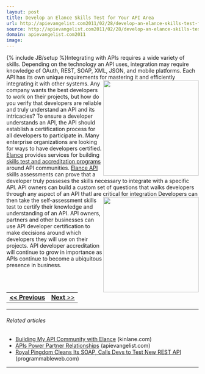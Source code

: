 ```yaml
---
layout: post
title: Develop an Elance Skills Test for Your API Area
url: http://apievangelist.com2011/02/28/develop-an-elance-skills-test-for-your-api-area/
source: http://apievangelist.com2011/02/28/develop-an-elance-skills-test-for-your-api-area/
domain: apievangelist.com2011
image: 
---
```

{% include JB/setup %}Integrating with APIs requires a wide variety of skills. Depending on the technology an API uses, integration may require knowledge of OAuth, REST, SOAP, XML, JSON, and mobile platforms.
Each API has its own unique requirements for mastering it and efficiently integrating it with other systems. <img src="http://kinlane-productions.s3.amazonaws.com/elance/test-taking.jpg"  width="250" align="right" /> Any company wants the best developers to work on their projects, but how do you verify that developers are reliable and truly understand an API and its intricacies?
To ensure a developer understands an API, the API should establish a certification process for all developers to participate in. Many enterprise organizations are looking for ways to have developers certified.
<a title="Elance" href="http://www.elance.com">Elance</a> provides services for building <a title="Skills Tests" href="http://www.elance.com/p/skilltests/all.html">skills test and accreditation programs</a> around API communities. <a title="Elance API" href="http://www.elance.com/p/api">Elance API</a> skills assessments can prove that a developer truly posseses the skills necessary to integrate with a specific API.
API owners can build a custom set of questions that walks developers through any aspect of an API thatl are critical for integration <img src="http://kinlane-productions.s3.amazonaws.com/elance/elance-logo.jpg"  width="250" align="right" /> Developers can then take the self-assessment skills test to certify their knowledge and understanding of an API.
API owners, partners and other businesses can use API developer certification to make decisions around which developers they will use on their projects.
API developer accreditation will continue to grow in importance as APIs continue to become a ubiquitous presence in business.
<table cellspacing="5" cellpadding="5" width="100%">
     <tbody>
          <tr>
               <td align="left">
                    <strong><strong><a title="Use Elance Your API SDK and Code Samples" href="http://blog.apievangelist.com/2011/02/28/use-elance-your-api-sdk-and-code-samples/">&lt;&lt; Previous</a></strong></strong>
               </td>
               <td align="right">
                    <a title="Achieve an API Ecosystem with Powered by Elance" href="http://blog.apievangelist.com/2011/02/28/achieve-an-api-ecosystem-with-powered-by-elance/"><strong>Next</strong> &gt;&gt;</a>
               </td>
          </tr>
     </tbody>
</table>

<hr />

<h6 class="zemanta-related-title c3">
     Related articles
</h6>
<ul class="zemanta-article-ul">
     <li class="zemanta-article-ul-li">
          <a href="http://www.kinlane.com/2011/01/building-my-api-community-with-elance/">Building My API Community with Elance</a> (kinlane.com)
     </li>
     <li class="zemanta-article-ul-li">
          <a href="http://blog.apievangelist.com/2011/01/30/apis-power-partner-relationships/">APIs Power Partner Relationships</a> (apievangelist.com)
     </li>
     <li class="zemanta-article-ul-li">
          <a href="http://blog.programmableweb.com/2011/02/16/royal-pingdom-cleans-its-soap-calls-devs-to-test-new-rest-api/">Royal Pingdom Cleans Its SOAP, Calls Devs to Test New REST API</a> (programmableweb.com)
     </li>
</ul>

<hr />
